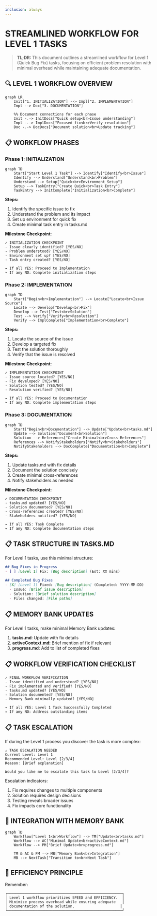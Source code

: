 ```yaml
---
inclusion: always
---
```

# STREAMLINED WORKFLOW FOR LEVEL 1 TASKS

> **TL;DR:** This document outlines a streamlined workflow for Level 1 (Quick Bug Fix) tasks, focusing on efficient problem resolution with minimal overhead while maintaining adequate documentation.

## 🔍 LEVEL 1 WORKFLOW OVERVIEW

```mermaid
graph LR
    Init["1. INITIALIZATION"] --> Impl["2. IMPLEMENTATION"]
    Impl --> Doc["3. DOCUMENTATION"]

    %% Document connections for each phase
    Init -.-> InitDocs["Quick setup<br>Issue understanding"]
    Impl -.-> ImplDocs["Focused fix<br>Verify resolution"]
    Doc -.-> DocDocs["Document solution<br>Update tracking"]
```

## 📋 WORKFLOW PHASES

### Phase 1: INITIALIZATION

```mermaid
graph TD
    Start["Start Level 1 Task"] --> Identify["Identify<br>Issue"]
    Identify --> Understand["Understand<br>Problem"]
    Understand --> Setup["Quick<br>Environment Setup"]
    Setup --> TaskEntry["Create Quick<br>Task Entry"]
    TaskEntry --> InitComplete["Initialization<br>Complete"]
```

**Steps:**
1. Identify the specific issue to fix
2. Understand the problem and its impact
3. Set up environment for quick fix
4. Create minimal task entry in tasks.md

**Milestone Checkpoint:**
```
✓ INITIALIZATION CHECKPOINT
- Issue clearly identified? [YES/NO]
- Problem understood? [YES/NO]
- Environment set up? [YES/NO]
- Task entry created? [YES/NO]

→ If all YES: Proceed to Implementation
→ If any NO: Complete initialization steps
```

### Phase 2: IMPLEMENTATION

```mermaid
graph TD
    Start["Begin<br>Implementation"] --> Locate["Locate<br>Issue Source"]
    Locate --> Develop["Develop<br>Fix"]
    Develop --> Test["Test<br>Solution"]
    Test --> Verify["Verify<br>Resolution"]
    Verify --> ImplComplete["Implementation<br>Complete"]
```

**Steps:**
1. Locate the source of the issue
2. Develop a targeted fix
3. Test the solution thoroughly
4. Verify that the issue is resolved

**Milestone Checkpoint:**
```
✓ IMPLEMENTATION CHECKPOINT
- Issue source located? [YES/NO]
- Fix developed? [YES/NO]
- Solution tested? [YES/NO]
- Resolution verified? [YES/NO]

→ If all YES: Proceed to Documentation
→ If any NO: Complete implementation steps
```

### Phase 3: DOCUMENTATION

```mermaid
graph TD
    Start["Begin<br>Documentation"] --> Update["Update<br>tasks.md"]
    Update --> Solution["Document<br>Solution"]
    Solution --> References["Create Minimal<br>Cross-References"]
    References --> NotifyStakeholders["Notify<br>Stakeholders"]
    NotifyStakeholders --> DocComplete["Documentation<br>Complete"]
```

**Steps:**
1. Update tasks.md with fix details
2. Document the solution concisely
3. Create minimal cross-references
4. Notify stakeholders as needed

**Milestone Checkpoint:**
```
✓ DOCUMENTATION CHECKPOINT
- tasks.md updated? [YES/NO]
- Solution documented? [YES/NO]
- Cross-references created? [YES/NO]
- Stakeholders notified? [YES/NO]

→ If all YES: Task Complete
→ If any NO: Complete documentation steps
```

## 📋 TASK STRUCTURE IN TASKS.MD

For Level 1 tasks, use this minimal structure:

```markdown
## Bug Fixes in Progress
- [ ] [Level 1] Fix: [Bug description] (Est: XX mins)

## Completed Bug Fixes
- [X] [Level 1] Fixed: [Bug description] (Completed: YYYY-MM-DD)
  - Issue: [Brief issue description]
  - Solution: [Brief solution description]
  - Files changed: [File paths]
```

## 📋 MEMORY BANK UPDATES

For Level 1 tasks, make minimal Memory Bank updates:

1. **tasks.md**: Update with fix details
2. **activeContext.md**: Brief mention of fix if relevant
3. **progress.md**: Add to list of completed fixes

## 📋 WORKFLOW VERIFICATION CHECKLIST

```
✓ FINAL WORKFLOW VERIFICATION
- Issue identified and understood? [YES/NO]
- Fix implemented and verified? [YES/NO]
- tasks.md updated? [YES/NO]
- Solution documented? [YES/NO]
- Memory Bank minimally updated? [YES/NO]

→ If all YES: Level 1 Task Successfully Completed
→ If any NO: Address outstanding items
```

## 📋 TASK ESCALATION

If during the Level 1 process you discover the task is more complex:

```
⚠️ TASK ESCALATION NEEDED
Current Level: Level 1
Recommended Level: Level [2/3/4]
Reason: [Brief explanation]

Would you like me to escalate this task to Level [2/3/4]?
```

Escalation indicators:
1. Fix requires changes to multiple components
2. Solution requires design decisions
3. Testing reveals broader issues
4. Fix impacts core functionality

## 🔄 INTEGRATION WITH MEMORY BANK

```mermaid
graph TD
    Workflow["Level 1<br>Workflow"] --> TM["Update<br>tasks.md"]
    Workflow --> AC["Minimal Update<br>activeContext.md"]
    Workflow --> PM["Brief Update<br>progress.md"]

    TM & AC & PM --> MB["Memory Bank<br>Integration"]
    MB --> NextTask["Transition to<br>Next Task"]
```

## 🚨 EFFICIENCY PRINCIPLE

Remember:

```
┌─────────────────────────────────────────────────────┐
│ Level 1 workflow prioritizes SPEED and EFFICIENCY.  │
│ Minimize process overhead while ensuring adequate   │
│ documentation of the solution.                     │
└─────────────────────────────────────────────────────┘
```

